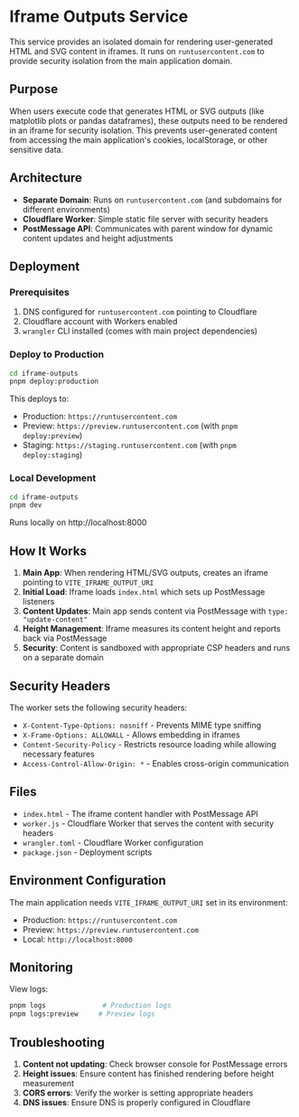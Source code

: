 # Iframe Outputs Service

This service provides an isolated domain for rendering user-generated HTML and SVG content in iframes. It runs on `runtusercontent.com` to provide security isolation from the main application domain.

## Purpose

When users execute code that generates HTML or SVG outputs (like matplotlib plots or pandas dataframes), these outputs need to be rendered in an iframe for security isolation. This prevents user-generated content from accessing the main application's cookies, localStorage, or other sensitive data.

## Architecture

- **Separate Domain**: Runs on `runtusercontent.com` (and subdomains for different environments)
- **Cloudflare Worker**: Simple static file server with security headers
- **PostMessage API**: Communicates with parent window for dynamic content updates and height adjustments

## Deployment

### Prerequisites

1. DNS configured for `runtusercontent.com` pointing to Cloudflare
2. Cloudflare account with Workers enabled
3. `wrangler` CLI installed (comes with main project dependencies)

### Deploy to Production

```bash
cd iframe-outputs
pnpm deploy:production
```

This deploys to:
- Production: `https://runtusercontent.com`
- Preview: `https://preview.runtusercontent.com` (with `pnpm deploy:preview`)
- Staging: `https://staging.runtusercontent.com` (with `pnpm deploy:staging`)

### Local Development

```bash
cd iframe-outputs
pnpm dev
```

Runs locally on http://localhost:8000

## How It Works

1. **Main App**: When rendering HTML/SVG outputs, creates an iframe pointing to `VITE_IFRAME_OUTPUT_URI`
2. **Initial Load**: Iframe loads `index.html` which sets up PostMessage listeners
3. **Content Updates**: Main app sends content via PostMessage with `type: "update-content"`
4. **Height Management**: Iframe measures its content height and reports back via PostMessage
5. **Security**: Content is sandboxed with appropriate CSP headers and runs on a separate domain

## Security Headers

The worker sets the following security headers:

- `X-Content-Type-Options: nosniff` - Prevents MIME type sniffing
- `X-Frame-Options: ALLOWALL` - Allows embedding in iframes
- `Content-Security-Policy` - Restricts resource loading while allowing necessary features
- `Access-Control-Allow-Origin: *` - Enables cross-origin communication

## Files

- `index.html` - The iframe content handler with PostMessage API
- `worker.js` - Cloudflare Worker that serves the content with security headers
- `wrangler.toml` - Cloudflare Worker configuration
- `package.json` - Deployment scripts

## Environment Configuration

The main application needs `VITE_IFRAME_OUTPUT_URI` set in its environment:

- Production: `https://runtusercontent.com`
- Preview: `https://preview.runtusercontent.com`
- Local: `http://localhost:8000`

## Monitoring

View logs:
```bash
pnpm logs              # Production logs
pnpm logs:preview     # Preview logs
```

## Troubleshooting

1. **Content not updating**: Check browser console for PostMessage errors
2. **Height issues**: Ensure content has finished rendering before height measurement
3. **CORS errors**: Verify the worker is setting appropriate headers
4. **DNS issues**: Ensure DNS is properly configured in Cloudflare